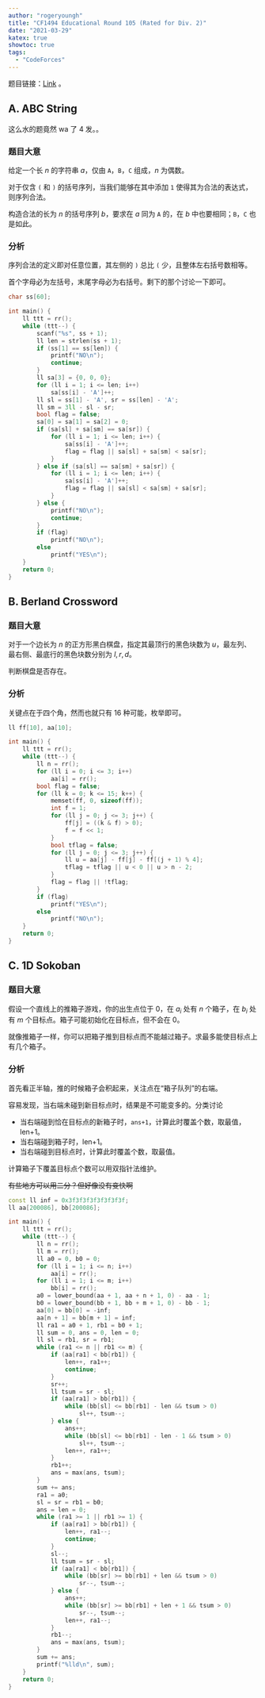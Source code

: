 ```yaml
---
author: "rogeryoungh"
title: "CF1494 Educational Round 105 (Rated for Div. 2)"
date: "2021-03-29"
katex: true
showtoc: true
tags:
  - "CodeForces"
---
```


题目链接：[Link](https://codeforces.com/contest/1494) 。

## A. ABC String

这么水的题竟然 wa 了 4 发。。

### 题目大意

给定一个长 $n$ 的字符串 $a$，仅由 `A`，`B`，`C` 组成，$n$ 为偶数。

对于仅含 `(` 和 `)` 的括号序列，当我们能够在其中添加 `1` 使得其为合法的表达式，则序列合法。

构造合法的长为 $n$ 的括号序列 $b$，要求在 $a$ 同为 `A` 的，在 $b$ 中也要相同；`B`，`C`  也是如此。

### 分析

序列合法的定义即对任意位置，其左侧的 `)` 总比 `(` 少，且整体左右括号数相等。

首个字母必为左括号，末尾字母必为右括号。剩下的那个讨论一下即可。

```cpp
char ss[60];

int main() {
    ll ttt = rr();
    while (ttt--) {
        scanf("%s", ss + 1);
        ll len = strlen(ss + 1);
        if (ss[1] == ss[len]) {
            printf("NO\n");
            continue;
        }
        ll sa[3] = {0, 0, 0};
        for (ll i = 1; i <= len; i++)
            sa[ss[i] - 'A']++;
        ll sl = ss[1] - 'A', sr = ss[len] - 'A';
        ll sm = 3ll - sl - sr;
        bool flag = false;
        sa[0] = sa[1] = sa[2] = 0;
        if (sa[sl] + sa[sm] == sa[sr]) {
            for (ll i = 1; i <= len; i++) {
                sa[ss[i] - 'A']++;
                flag = flag || sa[sl] + sa[sm] < sa[sr];
            }
        } else if (sa[sl] == sa[sm] + sa[sr]) {
            for (ll i = 1; i <= len; i++) {
                sa[ss[i] - 'A']++;
                flag = flag || sa[sl] < sa[sm] + sa[sr];
            }
        } else {
            printf("NO\n");
            continue;
        }
        if (flag)
            printf("NO\n");
        else
            printf("YES\n");
    }
    return 0;
}
```

## B. Berland Crossword

### 题目大意

对于一个边长为 $n$ 的正方形黑白棋盘，指定其最顶行的黑色块数为 $u$，最左列、最右侧、最底行的黑色块数分别为 $l,r,d$。

判断棋盘是否存在。

### 分析

关键点在于四个角，然而也就只有 $16$ 种可能，枚举即可。

```cpp
ll ff[10], aa[10];

int main() {
    ll ttt = rr();
    while (ttt--) {
        ll n = rr();
        for (ll i = 0; i <= 3; i++)
            aa[i] = rr();
        bool flag = false;
        for (ll k = 0; k <= 15; k++) {
            memset(ff, 0, sizeof(ff));
            int f = 1;
            for (ll j = 0; j <= 3; j++) {
                ff[j] = ((k & f) > 0);
                f = f << 1;
            }
            bool tflag = false;
            for (ll j = 0; j <= 3; j++) {
                ll u = aa[j] - ff[j] - ff[(j + 1) % 4];
                tflag = tflag || u < 0 || u > n - 2;
            }
            flag = flag || !tflag;
        }
        if (flag)
            printf("YES\n");
        else
            printf("NO\n");
    }
    return 0;
}
```

## C. 1D Sokoban

### 题目大意

假设一个直线上的推箱子游戏，你的出生点位于 $0$，在 $a_i$ 处有 $n$ 个箱子，在 $b_i$ 处有 $m$ 个目标点。箱子可能初始化在目标点，但不会在 $0$。

就像推箱子一样，你可以把箱子推到目标点而不能越过箱子。求最多能使目标点上有几个箱子。

### 分析

首先看正半轴，推的时候箱子会积起来，关注点在“箱子队列”的右端。

容易发现，当右端未碰到新目标点时，结果是不可能变多的。分类讨论

- 当右端碰到恰在目标点的新箱子时，`ans+1`，计算此时覆盖个数，取最值，len+1。
- 当右端碰到箱子时，len+1。
- 当右端碰到目标点时，计算此时覆盖个数，取最值。

计算箱子下覆盖目标点个数可以用双指针法维护。

~~有些地方可以用二分？但好像没有变快啊~~

```cpp
const ll inf = 0x3f3f3f3f3f3f3f3f;
ll aa[200086], bb[200086];

int main() {
    ll ttt = rr();
    while (ttt--) {
        ll n = rr();
        ll m = rr();
        ll a0 = 0, b0 = 0;
        for (ll i = 1; i <= n; i++)
            aa[i] = rr();
        for (ll i = 1; i <= m; i++)
            bb[i] = rr();
        a0 = lower_bound(aa + 1, aa + n + 1, 0) - aa - 1;
        b0 = lower_bound(bb + 1, bb + m + 1, 0) - bb - 1;
        aa[0] = bb[0] = -inf;
        aa[n + 1] = bb[m + 1] = inf;
        ll ra1 = a0 + 1, rb1 = b0 + 1;
        ll sum = 0, ans = 0, len = 0;
        ll sl = rb1, sr = rb1;
        while (ra1 <= n || rb1 <= m) {
            if (aa[ra1] < bb[rb1]) {
                len++, ra1++;
                continue;
            }
            sr++;
            ll tsum = sr - sl;
            if (aa[ra1] > bb[rb1]) {
                while (bb[sl] <= bb[rb1] - len && tsum > 0)
                    sl++, tsum--;
            } else {
                ans++;
                while (bb[sl] <= bb[rb1] - len - 1 && tsum > 0)
                    sl++, tsum--;
                len++, ra1++;
            }
            rb1++;
            ans = max(ans, tsum);
        }
        sum += ans;
        ra1 = a0;
        sl = sr = rb1 = b0;
        ans = len = 0;
        while (ra1 >= 1 || rb1 >= 1) {
            if (aa[ra1] > bb[rb1]) {
                len++, ra1--;
                continue;
            }
            sl--;
            ll tsum = sr - sl;
            if (aa[ra1] < bb[rb1]) {
                while (bb[sr] >= bb[rb1] + len && tsum > 0)
                    sr--, tsum--;
            } else {
                ans++;
                while (bb[sr] >= bb[rb1] + len + 1 && tsum > 0)
                    sr--, tsum--;
                len++, ra1--;
            }
            rb1--;
            ans = max(ans, tsum);
        }
        sum += ans;
        printf("%lld\n", sum);
    }
    return 0;
}
```